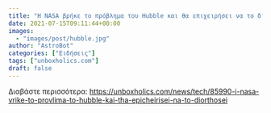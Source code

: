 ```yaml
---
title: "Η NASA βρήκε το πρόβλημα του Hubble και θα επιχειρήσει να το διορθώσει"
date: 2021-07-15T09:11:44+00:00
images:
  - "images/post/hubble.jpg"
author: "AstroBot"
categories: ["Ειδήσεις"]
tags: ["unboxholics.com"]
draft: false
---
```




Διαβάστε περισσότερα: https://unboxholics.com/news/tech/85990-i-nasa-vrike-to-provlima-to-hubble-kai-tha-epicheirisei-na-to-diorthosei
